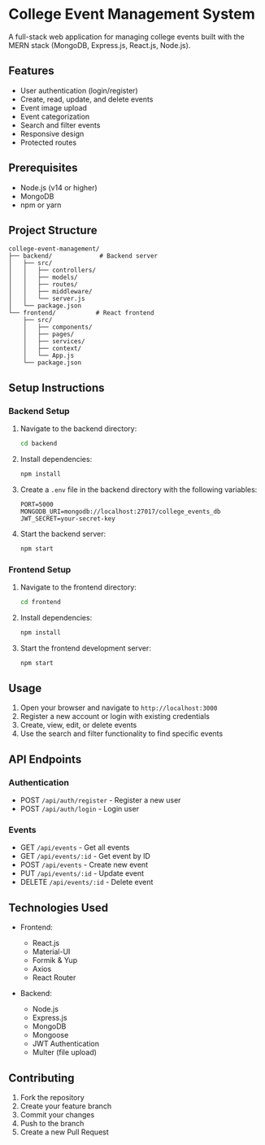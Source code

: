 # College Event Management System

A full-stack web application for managing college events built with the MERN stack (MongoDB, Express.js, React.js, Node.js).

## Features

- User authentication (login/register)
- Create, read, update, and delete events
- Event image upload
- Event categorization
- Search and filter events
- Responsive design
- Protected routes

## Prerequisites

- Node.js (v14 or higher)
- MongoDB
- npm or yarn

## Project Structure

```
college-event-management/
├── backend/             # Backend server
│   ├── src/
│   │   ├── controllers/
│   │   ├── models/
│   │   ├── routes/
│   │   ├── middleware/
│   │   └── server.js
│   └── package.json
└── frontend/           # React frontend
    ├── src/
    │   ├── components/
    │   ├── pages/
    │   ├── services/
    │   ├── context/
    │   └── App.js
    └── package.json
```

## Setup Instructions

### Backend Setup

1. Navigate to the backend directory:
   ```bash
   cd backend
   ```

2. Install dependencies:
   ```bash
   npm install
   ```

3. Create a `.env` file in the backend directory with the following variables:
   ```
   PORT=5000
   MONGODB_URI=mongodb://localhost:27017/college_events_db
   JWT_SECRET=your-secret-key
   ```

4. Start the backend server:
   ```bash
   npm start
   ```

### Frontend Setup

1. Navigate to the frontend directory:
   ```bash
   cd frontend
   ```

2. Install dependencies:
   ```bash
   npm install
   ```

3. Start the frontend development server:
   ```bash
   npm start
   ```

## Usage

1. Open your browser and navigate to `http://localhost:3000`
2. Register a new account or login with existing credentials
3. Create, view, edit, or delete events
4. Use the search and filter functionality to find specific events

## API Endpoints

### Authentication
- POST `/api/auth/register` - Register a new user
- POST `/api/auth/login` - Login user

### Events
- GET `/api/events` - Get all events
- GET `/api/events/:id` - Get event by ID
- POST `/api/events` - Create new event
- PUT `/api/events/:id` - Update event
- DELETE `/api/events/:id` - Delete event

## Technologies Used

- Frontend:
  - React.js
  - Material-UI
  - Formik & Yup
  - Axios
  - React Router

- Backend:
  - Node.js
  - Express.js
  - MongoDB
  - Mongoose
  - JWT Authentication
  - Multer (file upload)

## Contributing

1. Fork the repository
2. Create your feature branch
3. Commit your changes
4. Push to the branch
5. Create a new Pull Request 